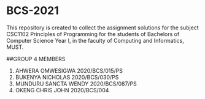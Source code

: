 # BCS-2021
This repository is created to collect the assignment solutions for the subject CSC1102 Principles of Programming for the students of Bachelors of Computer Science Year I, in the faculty of Computing and Informatics, MUST.

##GROUP 4 MEMBERS 

1. AHWERA OMWESIGWA  2020/BCS/015/PS 
2. BUKENYA NICHOLAS  2020/BCS/030/PS 
3. MUNDURU SANCTA WENDY  2020/BCS/087/PS 
4. OKENG CHRIS JOHN  2020/BCS/004



